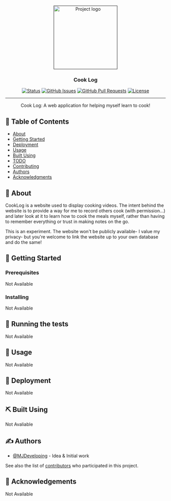 <p align="center">
  <a href="" rel="noopener">
 <img width=200px height=200px src="https://i.imgur.com/6wj0hh6.jpg" alt="Project logo"></a>
</p>

<h3 align="center">Cook Log</h3>

<div align="center">

[![Status](https://img.shields.io/badge/status-active-success.svg)]()
[![GitHub Issues](https://img.shields.io/github/issues/MJDeveloping/Cook-Log?style=plastic)](https://github.com/MJDeveloping/Cook-Log/issues)
[![GitHub Pull Requests](https://img.shields.io/github/issues-pr/MJDeveloping/Cook-Log.svg)](https://github.com/MJDeveloping/Cook-Log/pulls)
[![License](https://img.shields.io/badge/License-GPLv3-blue.svg)](/LICENSE)

</div>

---

<p align="center"> Cook Log: A web application for helping myself learn to cook! 
    <br> 
</p>

## 📝 Table of Contents

- [About](#about)
- [Getting Started](#getting_started)
- [Deployment](#deployment)
- [Usage](#usage)
- [Built Using](#built_using)
- [TODO](../TODO.md)
- [Contributing](../CONTRIBUTING.md)
- [Authors](#authors)
- [Acknowledgments](#acknowledgement)

## 🧐 About <a name = "about"></a>

CookLog is a website used to display cooking videos. The intent behind the website is to provide a way for me to record others cook (with permission...) and later look at it to learn how to cook the meals myself, rather than having to remember everything or trust in making notes on the go.

This is an experiment. The website won't be publicly available- I value my privacy- but you're welcome to link the website up to your own database and do the same!

## 🏁 Getting Started <a name = "getting_started"></a>

<!--These instructions will get you a copy of the project up and running on your local machine for development and testing purposes. See [deployment](#deployment) for notes on how to deploy the project on a live system.-->

### Prerequisites

<!--What things you need to install the software and how to install them.

```
Give examples
```-->
Not Available

### Installing

<!--A step by step series of examples that tell you how to get a development env running.

Say what the step will be

```
Give the example
```

And repeat

```
until finished
```

End with an example of getting some data out of the system or using it for a little demo.-->
Not Available

## 🔧 Running the tests <a name = "tests"></a>

<!--Explain how to run the automated tests for this system.



### Break down into end to end tests

Explain what these tests test and why

```
Give an example
```

### And coding style tests

Explain what these tests test and why

```
Give an example
```-->
Not Available
## 🎈 Usage <a name="usage"></a>

<!--Add notes about how to use the system.-->
Not Available

## 🚀 Deployment <a name = "deployment"></a>

<!--Add additional notes about how to deploy this on a live system.-->
Not Available

## ⛏️ Built Using <a name = "built_using"></a>

<!--- [MongoDB](https://www.mongodb.com/) - Database
- [Express](https://expressjs.com/) - Server Framework
- [VueJs](https://vuejs.org/) - Web Framework
- [NodeJs](https://nodejs.org/en/) - Server Environment-->
Not Avaliable
## ✍️ Authors <a name = "authors"></a>

- [@MJDeveloping](https://github.com/MJDeveloping) - Idea & Initial work

See also the list of [contributors](https://github.com/MJDeveloping/Cook-Log/contributors) who participated in this project.

## 🎉 Acknowledgements <a name = "acknowledgement"></a>

<!--- Hat tip to anyone whose code was used
- Inspiration
- References-->
Not Available
